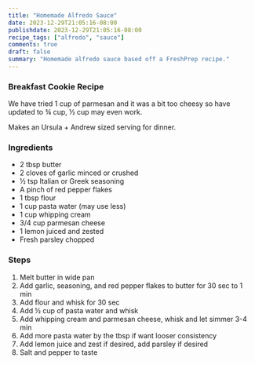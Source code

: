 ```yaml
---
title: "Homemade Alfredo Sauce"
date: 2023-12-29T21:05:16-08:00
publishdate: 2023-12-29T21:05:16-08:00
recipe_tags: ["alfredo", "sauce"]
comments: true
draft: false
summary: "Homemade alfredo sauce based off a FreshPrep recipe."
---
```


### Breakfast Cookie Recipe
We have tried 1 cup of parmesan and it was a bit too cheesy so have updated to ¾ cup, ½ cup may even work.  

Makes an Ursula + Andrew sized serving for dinner.

### Ingredients
* 2 tbsp butter
* 2  cloves of garlic minced or crushed
* ½ tsp Italian or Greek seasoning
* A pinch of red pepper flakes
* 1 tbsp flour
* 1 cup pasta water (may use less)
* 1 cup whipping cream
* 3/4 cup parmesan cheese
* 1 lemon juiced and zested
* Fresh parsley chopped

### Steps
1.	Melt butter in wide pan
2.	Add garlic, seasoning, and red pepper flakes to butter for 30 sec to 1 min
3.	Add flour and whisk for 30 sec
4.	Add ½ cup of pasta water and whisk
5.	Add whipping cream and parmesan cheese, whisk and let simmer 3-4 min
6.	Add more pasta water by the tbsp if want looser consistency
7.	Add lemon juice and zest if desired, add parsley if desired
8.	Salt and pepper to taste
